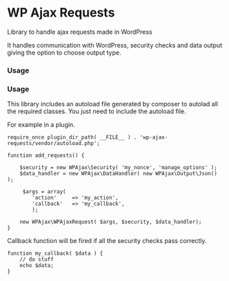 # WP Ajax Requests
Library to handle ajax requests made in WordPress

It handles communication with WordPress, security checks and data output giving the option to choose output type.

### Usage

### Usage

This library includes an autoload file generated by composer to autolad all the required classes.
You just need to include the autoload file.

For example in a plugin.

```
require_once plugin_dir_path( __FILE__ ) . 'wp-ajax-requests/vendor/autoload.php';

```

```
function add_requests() {

    $security = new WPAjax\Security( 'my_nonce', 'manage_options' );
    $data_handler = new WPAjax\DataHandler( new WPAjax\Output\Json() );

     $args = array(
        'action'     => 'my_action',
        'callback'   => 'my_callback',
        );

    new WPAjax\WPAjaxRequest( $args, $security, $data_handler);
}
```

Callback function will be fired if all the security checks pass correctly.

```
function my_callback( $data ) {
    // do stuff
    echo $data;
}

```